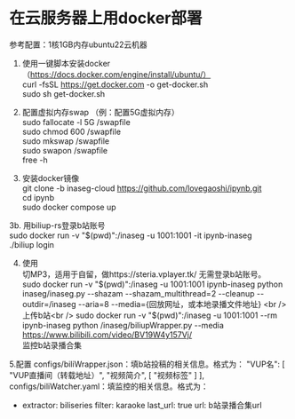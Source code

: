 # 在云服务器上用docker部署
参考配置：1核1GB内存ubuntu22云机器

1. 使用一键脚本安装docker（https://docs.docker.com/engine/install/ubuntu/）<br />
curl -fsSL https://get.docker.com -o get-docker.sh<br />
sudo sh get-docker.sh

2. 配置虚拟内存swap （例：配置5G虚拟内存）<br />
sudo fallocate -l 5G /swapfile<br />
sudo chmod 600 /swapfile<br />
sudo mkswap /swapfile<br />
sudo swapon /swapfile<br />
free -h<br />

3. 安装docker镜像<br />
git clone -b inaseg-cloud https://github.com/lovegaoshi/ipynb.git<br />
cd ipynb<br />
sudo docker compose up<br />

3b. 用biliup-rs登录b站账号<br />
sudo docker run -v "$(pwd)":/inaseg -u 1001:1001 -it ipynb-inaseg<br />
./biliup login<br />

4. 使用<br />
切MP3，适用于自留，做https://steria.vplayer.tk/ 无需登录b站账号。<br />
sudo docker run -v "$(pwd)":/inaseg -u 1001:1001 ipynb-inaseg python inaseg/inaseg.py --shazam --shazam_multithread=2 --cleanup --outdir=/inaseg --aria=8 --media={回放网址，或本地录播文件地址} <br />
上传b站<br />
sudo docker run -v "$(pwd)":/inaseg -u 1001:1001 --rm ipynb-inaseg python /inaseg/biliupWrapper.py --media https://www.bilibili.com/video/BV19W4y157Vj/<br />
监控b站录播合集<br />

5.配置
configs/biliWrapper.json：填b站投稿的相关信息。格式为：
"VUP名": [
        "VUP直播间（转载地址）",
        "视频简介",
        [
            "视频标签"
        ]
    ],
configs/biliWatcher.yaml：填监控的相关信息。格式为：
- extractor: biliseries
  filter: karaoke
  last_url: true
  url: b站录播合集url
  
